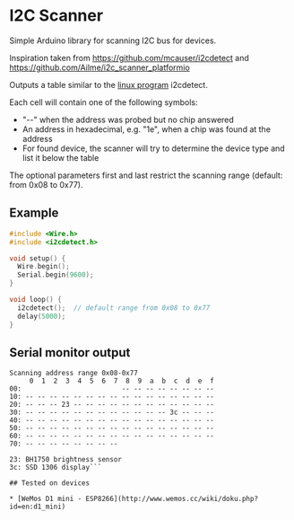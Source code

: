 # I2C Scanner

Simple Arduino library for scanning I2C bus for devices.

Inspiration taken from https://github.com/mcauser/i2cdetect and https://github.com/Ailme/i2c_scanner_platformio

Outputs a table similar to the [linux program](http://linux.die.net/man/8/i2cdetect) i2cdetect.

Each cell will contain one of the following symbols:

* "--" when the address was probed but no chip answered
* An address in hexadecimal, e.g. "1e", when a chip was found at the address
* For found device, the scanner will try to determine the device type and list it below the table

The optional parameters first and last restrict the scanning range (default: from 0x08 to 0x77).

## Example

```cpp
#include <Wire.h>
#include <i2cdetect.h>

void setup() {
  Wire.begin();
  Serial.begin(9600);
}

void loop() {
  i2cdetect();  // default range from 0x08 to 0x77
  delay(5000);
}
```

## Serial monitor output

```
Scanning address range 0x08-0x77
     0  1  2  3  4  5  6  7  8  9  a  b  c  d  e  f
00:                         -- -- -- -- -- -- -- --
10: -- -- -- -- -- -- -- -- -- -- -- -- -- -- -- --
20: -- -- -- 23 -- -- -- -- -- -- -- -- -- -- -- --
30: -- -- -- -- -- -- -- -- -- -- -- -- 3c -- -- --
40: -- -- -- -- -- -- -- -- -- -- -- -- -- -- -- --
50: -- -- -- -- -- -- -- -- -- -- -- -- -- -- -- --
60: -- -- -- -- -- -- -- -- -- -- -- -- -- -- -- --
70: -- -- -- -- -- -- -- --

23: BH1750 brightness sensor
3c: SSD 1306 display```

## Tested on devices

* [WeMos D1 mini - ESP8266](http://www.wemos.cc/wiki/doku.php?id=en:d1_mini)

